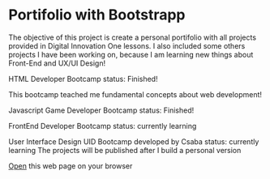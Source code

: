 # Portifolio with Bootstrapp

The objective of this project is create a personal portifolio with all projects provided in Digital Innovation One lessons.
I also included some others projects I have been working on, because I am learning new things about Front-End and UX/UI Design!

HTML Developer Bootcamp
status: Finished!

This bootcamp teached me fundamental concepts about web development!

Javascript Game Developer Bootcamp
status: Finished!

FrontEnd Developer Bootcamp
status: currently learning

User Interface Design
UID Bootcamp developed by Csaba
status: currently learning
The projects will be published after I build a personal version

[Open](https://rvsriller.github.io/rierBootstrap) this web page on your browser

